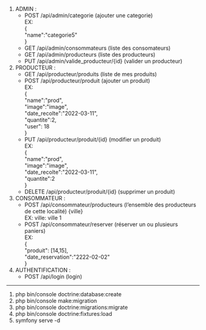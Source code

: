 1. ADMIN :
    - POST      /api/admin/categorie                (ajouter une categorie)                                     <br>
                EX:                                                                                             <br>
                {                                                                                               <br>
                    "name":"categorie5"                                                                         <br>
                }                                                                                               <br>
    - GET       /api/admin/consommateurs            (liste des consomateurs)
    - GET       /api/admin/producteurs              (liste des producteurs)
    - PUT       /api/admin/valide_producteur/{id}   (valider un producteur)
2. PRODUCTEUR :
    - GET       /api/producteur/produits            (liste de mes produits)
    - POST      /api/producteur/produit             (ajouter un produit)                                        <br>
                EX:                                                                                             <br>
                {                                                                                               <br>
                    "name":"prod",                                                                              <br>
                    "image":"image",                                                                            <br>
                    "date_recolte":"2022-03-11",                                                                <br>
                    "quantite":2,                                                                               <br>
                    "user": 18                                                                                  <br>
                }                                                                                               <br>
    - PUT       /api/producteur/produit/{id}        (modifier un produit)                                       <br>
                EX:                                                                                             <br>
                {                                                                                               <br>
                    "name":"prod",                                                                              <br>
                    "image":"image",                                                                            <br>
                    "date_recolte":"2022-03-11",                                                                <br>
                    "quantite":2                                                                                <br>
                }                                                                                               <br>
    - DELETE    /api/producteur/produit/{id}        (supprimer un produit)
3. CONSOMMATEUR :
    - POST      /api/consommateur/producteurs       (l’ensemble des producteurs de cette localité)      {ville} <br>
                EX: ville: ville 1                                                                              <br>
    - POST      /api/consommateur/reserver          (réserver un ou plusieurs paniers)                          <br>
                EX:                                                                                             <br>
                {                                                                                               <br>
                    "produit": [14,15],                                                                         <br>
                    "date_reservation":"2222-02-02"                                                             <br>
                }                                                                                               <br>
4. AUTHENTIFICATION :
    - POST      /api/login                          (login)

-------------------------------------
1.  php bin/console doctrine:database:create
2.  php bin/console make:migration
3.  php bin/console doctrine:migrations:migrate
4.  php bin/console doctrine:fixtures:load
5.  symfony serve -d
